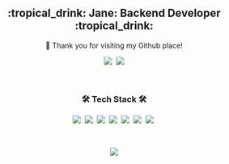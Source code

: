 <h2 align="center"> :tropical_drink: Jane: Backend Developer :tropical_drink: </h3>
<p align="center">👋 Thank you for visiting my Github place! </p>
<p align="center">
  <a href="https://jane096.github.io/"><img src="https://img.shields.io/badge/Tech%20Blog-FB3C9C?style=flat-square&logo=Blogger&logoColor=white&link=https://jane096.github.io/"/></a>&nbsp
  <a href="mailto:jes7077@gmail.com"><img src="https://img.shields.io/badge/Gmail-FAFBFC?style=flat-square&logo=Gmail&logoColor=red&link=mailto:jes7077@gmail.com"/></a>
</p>

<br>

<h3 align="center">🛠 Tech Stack 🛠</h3>
<p align="center">
  <img src="https://img.shields.io/badge/Java-9E2DFC?style=flat-square&logo=Java&logoColor=white"/></a>&nbsp 
  <img src="https://img.shields.io/badge/SpringBoot-6DB33F?style=flat-square&logo=Spring&logoColor=white"/></a>&nbsp 
  <img src="https://img.shields.io/badge/Mysql-3766AB?style=flat-square&logo=MySql&logoColor=white"/></a>&nbsp 
  <img src="https://img.shields.io/badge/Redis-FC3222?style=flat-square&logo=Redis&logoColor=white"/></a>&nbsp 
  <img src="https://img.shields.io/badge/Jenkins-D24939?style=flat-square&logo=Jenkins&logoColor=white"/></a>&nbsp 
  <img src="https://img.shields.io/badge/Docker-2DA6FC?style=flat-square&logo=Docker&logoColor=white"/></a>&nbsp 
  <img src="https://img.shields.io/badge/Google cloud platform-4285F4?style=flat-square&logo=Google&logoColor=red"/></a>&nbsp 
</p>

<br>

<p align="center">
  <a href="https://github.com/Jane096/github-readme-stats/"><img src="https://github-readme-stats.vercel.app/api?username=Jane096&show_icons=true&theme=radical"/></a>
</p>



 
